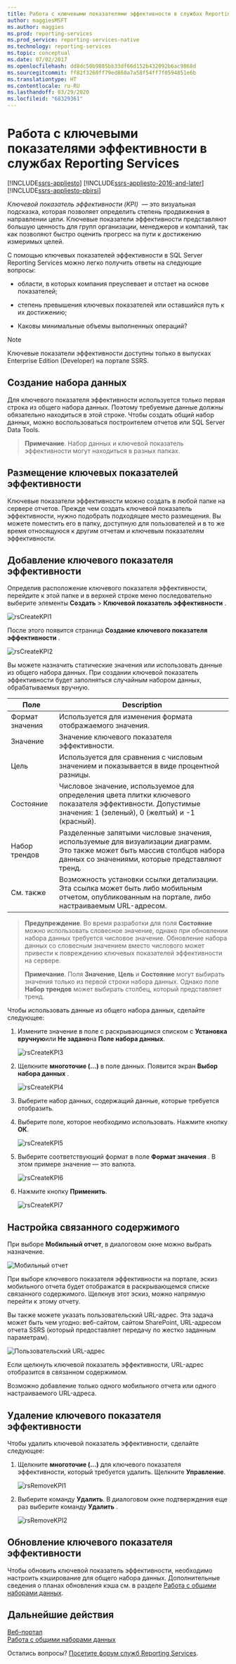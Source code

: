 ```yaml
---
title: Работа с ключевыми показателями эффективности в службах Reporting Services | Документы Майкрософт
author: maggiesMSFT
ms.author: maggies
ms.prod: reporting-services
ms.prod_service: reporting-services-native
ms.technology: reporting-services
ms.topic: conceptual
ms.date: 07/02/2017
ms.openlocfilehash: dd8dc50b9885bb33df66d152b432092b6ac9868d
ms.sourcegitcommit: ff82f3260ff79ed860a7a58f54ff7f0594851e6b
ms.translationtype: HT
ms.contentlocale: ru-RU
ms.lasthandoff: 03/29/2020
ms.locfileid: "68329361"
---
```

# <a name="working-with-kpis-in-reporting-services"></a>Работа с ключевыми показателями эффективности в службах Reporting Services

[!INCLUDE[ssrs-appliesto](../includes/ssrs-appliesto.md)] [!INCLUDE[ssrs-appliesto-2016-and-later](../includes/ssrs-appliesto-2016-and-later.md)] [!INCLUDE[ssrs-appliesto-pbirsi](../includes/ssrs-appliesto-pbirs.md)]

*Ключевой показатель эффективности (KPI)*  — это визуальная подсказка, которая позволяет определить степень продвижения в направлении цели.  Ключевые показатели эффективности представляют большую ценность для групп организации, менеджеров и компаний, так как позволяют быстро оценить прогресс на пути к достижению измеримых целей.
  
С помощью ключевых показателей эффективности в SQL Server Reporting Services можно легко получить ответы на следующие вопросы:  
  
- области, в которых компания преуспевает и отстает на основе показателей;  
  
- степень превышения ключевых показателей или оставшийся путь к их достижению;  
  
- Каковы минимальные объемы выполненных операций?  

> [!NOTE]
> Ключевые показатели эффективности доступны только в выпусках Enterprise Edition (Developer) на портале SSRS.

## <a name="creating-a-dataset"></a>Создание набора данных

Для ключевого показателя эффективности используется только первая строка из общего набора данных. Поэтому требуемые данные должны обязательно находиться в этой строке. Чтобы создать общий набор данных, можно воспользоваться построителем отчетов или SQL Server Data Tools.  
  
> **Примечание**. Набор данных и ключевой показатель эффективности могут находиться в разных папках.  
  
## <a name="placement-of-kpis"></a>Размещение ключевых показателей эффективности  
  
Ключевые показатели эффективности можно создать в любой папке на сервере отчетов.  Прежде чем создать ключевой показатель эффективности, нужно подобрать подходящее место размещения. Вы можете поместить его в папку, доступную для пользователей и в то же время относящуюся к другим отчетам и ключевым показателям эффективности.  
## <a name="adding-a-kpi"></a>Добавление ключевого показателя эффективности
  
Определив расположение ключевого показателя эффективности, перейдите к этой папке и в верхней строке меню последовательно выберите элементы **Создать** > **Ключевой показатель эффективности** .  
  
![rsCreateKPI1](../reporting-services/media/rscreatekpi1.png)  
  
После этого появится страница **Создание ключевого показателя эффективности** .  
  
![rsCreateKPI2](../reporting-services/media/rscreatekpi2.png)  
  
Вы можете назначить статические значения или использовать данные из общего набора данных. При создании ключевой показатель эффективности будет заполняться случайным набором данных, обрабатываемых вручную.  
  
| Поле | Description |
|-----------------|--------------------------------------------------------------------------------------------------------------------------------------------------|
| Формат значения | Используется для изменения формата отображаемого значения. |
| Значение | Значение ключевого показателя эффективности. |
| Цель | Используется для сравнения с числовым значением и показывается в виде процентной разницы. |
| Состояние | Числовое значение, используемое для определения цвета плитки ключевого показателя эффективности. Допустимые значения: 1 (зеленый), 0 (желтый) и -1 (красный). |
| Набор трендов | Разделенные запятыми числовые значения, используемые для визуализации диаграмм. Это также может быть массив столбцов набора данных со значениями, которые представляют тренд. |
| См. также | Возможность установки ссылки детализации. Эта ссылка может быть либо мобильным отчетом, опубликованным на портале, либо настраиваемым URL-адресом. |
  
> **Предупреждение**. Во время разработки для поля **Состояние** можно использовать словесное значение, однако при обновлении набора данных требуется числовое значение. Обновление набора данных со словесным значением вместо числового может привести к повреждению ключевых показателей эффективности на сервере.  
>
> **Примечание**. Поля **Значение**, **Цель** и **Состояние** могут выбирать значения только из первой строки набора данных. Однако поле **Набор трендов** может выбирать столбец, который представляет тренд.  
  
Чтобы использовать данные из общего набора данных, сделайте следующее:
  
1. Измените значение в поле с раскрывающимся списком с **Установка вручную**или **Не задано**на **Поле набора данных**.  
  
    ![rsCreateKPI3](../reporting-services/media/rscreatekpi3.png)  
  
2. Щелкните **многоточие (...)** в поле данных. Появится экран **Выбор набора данных** .  
  
    ![rsCreateKPI4](../reporting-services/media/rscreatekpi4.png)  
  
3. Выберите набор данных, содержащий данные, которые требуется отобразить.  
  
4. Выберите поле, которое необходимо использовать. Нажмите кнопку **ОК**.  
  
    ![rsCreateKPI5](../reporting-services/media/rscreatekpi5.png)  
  
5. Выберите соответствующий формат в поле **Формат значения** . В этом примере значение — это валюта.  
  
    ![rsCreateKPI6](../reporting-services/media/rscreatekpi6.png)  
  
6. Нажмите кнопку **Применить**.  
  
    ![rsCreateKPI7](../reporting-services/media/rscreatekpi7.png)

## <a name="configuring-related-content"></a>Настройка связанного содержимого

При выборе **Мобильный отчет**, в диалоговом окне можно выбрать назначение.

   ![Мобильный отчет](media/rscreatekpi-related-content-mobile-report.png)

При выборе ключевого показателя эффективности на портале, эскиз мобильного отчета будет отображатся в раскрывающемся списке связанного содержимого. Щелкнув этот эскиз, можно напрямую перейти к этому отчету.

Вы также можете указать пользовательский URL-адрес. Эта задача может быть чем угодно: веб-сайтом, сайтом SharePoint, URL-адресом отчета SSRS (который предоставляет передачу по жестко заданным параметрам).

![Пользовательский URL-адрес](media/rscreatekpi-related-content-custom-url.png)

Если щелкнуть ключевой показатель эффективности, URL-адрес отобразится в связанном содержимом.

Возможно добавление только одного мобильного отчета или одного настраиваемого URL-адреса.
  
## <a name="removing-a-kpi"></a>Удаление ключевого показателя эффективности  
  
Чтобы удалить ключевой показатель эффективности, сделайте следующее:
  
1. Щелкните **многоточие (...)** для ключевого показателя эффективности, который требуется удалить. Щелкните **Управление**.  
  
    ![rsRemoveKPI1](../reporting-services/media/rsremovekpi1.png)  
  
2. Выберите команду **Удалить**. В диалоговом окне подтверждения еще раз выберите команду **Удалить** .  
  
    ![rsRemoveKPI2](../reporting-services/media/rsremovekpi2.png)  
  
## <a name="refreshing-a-kpi"></a>Обновление ключевого показателя эффективности  
  
Чтобы обновить ключевой показатель эффективности, необходимо настроить кэширование для общего набора данных. Дополнительные сведения о планах обновления кэша см. в разделе [Работа с общими наборами данных](../reporting-services/work-with-shared-datasets-web-portal.md).  
  
## <a name="next-steps"></a>Дальнейшие действия
  
[Веб-портал](../reporting-services/web-portal-ssrs-native-mode.md)  
[Работа с общими наборами данных](../reporting-services/work-with-shared-datasets-web-portal.md)

Остались вопросы? [Посетите форум служб Reporting Services](https://go.microsoft.com/fwlink/?LinkId=620231).
